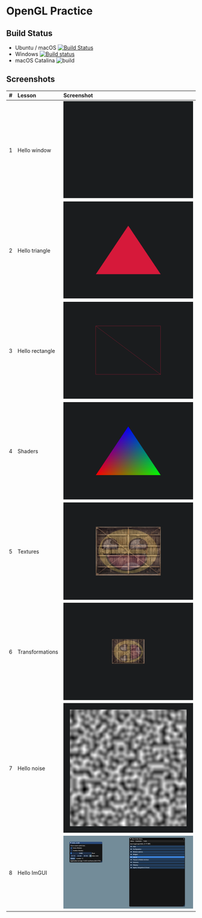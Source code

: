 # OpenGL Practice
## Build Status
- Ubuntu / macOS [![Build Status](https://travis-ci.com/c3n7/opengl-practice.svg?branch=master)](https://travis-ci.com/c3n7/opengl-practice)
- Windows [![Build status](https://ci.appveyor.com/api/projects/status/nlw5iqqhqeikuqlu?svg=true)](https://ci.appveyor.com/project/c3n7/opengl-practice)
- macOS Catalina ![build](https://github.com/c3n7/opengl-practice/workflows/build/badge.svg)

## Screenshots
| #  | Lesson                                                                  | Screenshot                                                                          |
| :- | :---------------------------------------------------------------------- | :---------------------------------------------------------------------------------- |
|  1 | Hello window                                                            | ![hello window](resources/screenshots/hello-window.png)                             |
|  2 | Hello triangle                                                          | ![hello triangle](resources/screenshots/hello-triangle.png)                         |
|  3 | Hello rectangle                                                         | ![hello rectangle](resources/screenshots/hello-rectangle.png)                       |
|  4 | Shaders                                                                 | ![shaders](resources/screenshots/shaders.png)                                       |
|  5 | Textures                                                                | ![textures](resources/screenshots/textures.png)                                     |
|  6 | Transformations                                                         | ![transformations](resources/screenshots/transformations.png)                       |
|  7 | Hello noise                                                             | ![hello noise](resources/screenshots/hello-noise.png)                               |
|  8 | Hello ImGUI                                                             | ![hello imgui](resources/screenshots/hello-imgui.png)                               |
